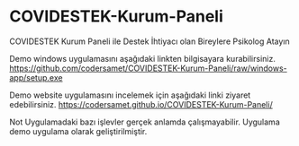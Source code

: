 # COVIDESTEK-Kurum-Paneli
COVIDESTEK Kurum Paneli ile Destek İhtiyacı olan Bireylere Psikolog Atayın

Demo windows uygulamasını aşağıdaki linkten bilgisayara kurabilirsiniz.
https://github.com/codersamet/COVIDESTEK-Kurum-Paneli/raw/windows-app/setup.exe

Demo website uygulamasını incelemek için aşağıdaki linki ziyaret edebilirsiniz.
https://codersamet.github.io/COVIDESTEK-Kurum-Paneli/

Not
Uygulamadaki bazı işlevler gerçek anlamda çalışmayabilir. Uygulama demo uygulama olarak geliştirilmiştir.
